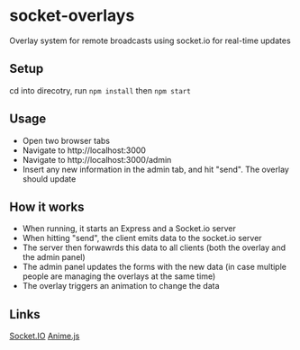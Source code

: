 # socket-overlays
Overlay system for remote broadcasts using socket.io for real-time updates

## Setup
cd into direcotry, run `npm install` then `npm start`

## Usage
- Open two browser tabs
- Navigate to http://localhost:3000
- Navigate to http://localhost:3000/admin
- Insert any new information in the admin tab, and hit "send". The overlay should update

## How it works
- When running, it starts an Express and a Socket.io server
- When hitting "send", the client emits data to the socket.io server
- The server then forwawrds this data to all clients (both the overlay and the admin panel)
- The admin panel updates the forms with the new data (in case multiple people are managing the overlays at the same time)
- The overlay triggers an animation to change the data

## Links
[Socket.IO](https://socket.io/docs/)
[Anime.js](https://animejs.com/documentation/)